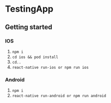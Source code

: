 # TestingApp
## Getting started
### IOS
1. <code>npm i</code>
2. <code>cd ios && pod install</code>
3. <code>cd..</code>
4. <code>react-native run-ios or npm run ios</code>
### Android
1. <code>npm i</code>
2. <code>react-native run-android or npm run android</code>
